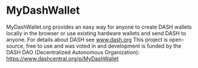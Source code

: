 # MyDashWallet
MyDashWallet.org provides an easy way for anyone to create DASH wallets locally in the browser or use existing hardware wallets and send DASH to anyone. For details about DASH see www.dash.org
This project is open-source, free to use and was voted in and development is funded by the DASH DAO (Decentralized Autonomous Organization): https://www.dashcentral.org/p/MyDashWallet
